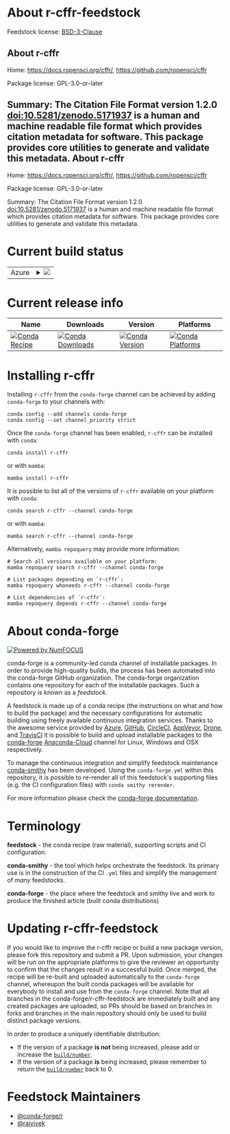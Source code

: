 About r-cffr-feedstock
======================

Feedstock license: [BSD-3-Clause](https://github.com/conda-forge/r-cffr-feedstock/blob/main/LICENSE.txt)

About r-cffr
------------

Home: https://docs.ropensci.org/cffr/, https://github.com/ropensci/cffr

Package license: GPL-3.0-or-later

Summary: The Citation File Format version 1.2.0 <doi:10.5281/zenodo.5171937> is a human and machine readable file format which provides citation metadata for software. This package provides core utilities to generate and validate this metadata.
About r-cffr
------------

Home: https://docs.ropensci.org/cffr/, https://github.com/ropensci/cffr

Package license: GPL-3.0-or-later

Summary: The Citation File Format version 1.2.0 <doi:10.5281/zenodo.5171937> is a human and machine readable file format which provides citation metadata for software. This package provides core utilities to generate and validate this metadata.

Current build status
====================


<table>
    
  <tr>
    <td>Azure</td>
    <td>
      <details>
        <summary>
          <a href="https://dev.azure.com/conda-forge/feedstock-builds/_build/latest?definitionId=14660&branchName=main">
            <img src="https://dev.azure.com/conda-forge/feedstock-builds/_apis/build/status/r-cffr-feedstock?branchName=main">
          </a>
        </summary>
        <table>
          <thead><tr><th>Variant</th><th>Status</th></tr></thead>
          <tbody><tr>
              <td>linux_64_r_base4.2</td>
              <td>
                <a href="https://dev.azure.com/conda-forge/feedstock-builds/_build/latest?definitionId=14660&branchName=main">
                  <img src="https://dev.azure.com/conda-forge/feedstock-builds/_apis/build/status/r-cffr-feedstock?branchName=main&jobName=linux&configuration=linux%20linux_64_r_base4.2" alt="variant">
                </a>
              </td>
            </tr><tr>
              <td>linux_64_r_base4.3</td>
              <td>
                <a href="https://dev.azure.com/conda-forge/feedstock-builds/_build/latest?definitionId=14660&branchName=main">
                  <img src="https://dev.azure.com/conda-forge/feedstock-builds/_apis/build/status/r-cffr-feedstock?branchName=main&jobName=linux&configuration=linux%20linux_64_r_base4.3" alt="variant">
                </a>
              </td>
            </tr><tr>
              <td>osx_64_r_base4.2</td>
              <td>
                <a href="https://dev.azure.com/conda-forge/feedstock-builds/_build/latest?definitionId=14660&branchName=main">
                  <img src="https://dev.azure.com/conda-forge/feedstock-builds/_apis/build/status/r-cffr-feedstock?branchName=main&jobName=osx&configuration=osx%20osx_64_r_base4.2" alt="variant">
                </a>
              </td>
            </tr><tr>
              <td>osx_64_r_base4.3</td>
              <td>
                <a href="https://dev.azure.com/conda-forge/feedstock-builds/_build/latest?definitionId=14660&branchName=main">
                  <img src="https://dev.azure.com/conda-forge/feedstock-builds/_apis/build/status/r-cffr-feedstock?branchName=main&jobName=osx&configuration=osx%20osx_64_r_base4.3" alt="variant">
                </a>
              </td>
            </tr><tr>
              <td>win_64</td>
              <td>
                <a href="https://dev.azure.com/conda-forge/feedstock-builds/_build/latest?definitionId=14660&branchName=main">
                  <img src="https://dev.azure.com/conda-forge/feedstock-builds/_apis/build/status/r-cffr-feedstock?branchName=main&jobName=win&configuration=win%20win_64_" alt="variant">
                </a>
              </td>
            </tr>
          </tbody>
        </table>
      </details>
    </td>
  </tr>
</table>

Current release info
====================

| Name | Downloads | Version | Platforms |
| --- | --- | --- | --- |
| [![Conda Recipe](https://img.shields.io/badge/recipe-r--cffr-green.svg)](https://anaconda.org/conda-forge/r-cffr) | [![Conda Downloads](https://img.shields.io/conda/dn/conda-forge/r-cffr.svg)](https://anaconda.org/conda-forge/r-cffr) | [![Conda Version](https://img.shields.io/conda/vn/conda-forge/r-cffr.svg)](https://anaconda.org/conda-forge/r-cffr) | [![Conda Platforms](https://img.shields.io/conda/pn/conda-forge/r-cffr.svg)](https://anaconda.org/conda-forge/r-cffr) |

Installing r-cffr
=================

Installing `r-cffr` from the `conda-forge` channel can be achieved by adding `conda-forge` to your channels with:

```
conda config --add channels conda-forge
conda config --set channel_priority strict
```

Once the `conda-forge` channel has been enabled, `r-cffr` can be installed with `conda`:

```
conda install r-cffr
```

or with `mamba`:

```
mamba install r-cffr
```

It is possible to list all of the versions of `r-cffr` available on your platform with `conda`:

```
conda search r-cffr --channel conda-forge
```

or with `mamba`:

```
mamba search r-cffr --channel conda-forge
```

Alternatively, `mamba repoquery` may provide more information:

```
# Search all versions available on your platform:
mamba repoquery search r-cffr --channel conda-forge

# List packages depending on `r-cffr`:
mamba repoquery whoneeds r-cffr --channel conda-forge

# List dependencies of `r-cffr`:
mamba repoquery depends r-cffr --channel conda-forge
```


About conda-forge
=================

[![Powered by
NumFOCUS](https://img.shields.io/badge/powered%20by-NumFOCUS-orange.svg?style=flat&colorA=E1523D&colorB=007D8A)](https://numfocus.org)

conda-forge is a community-led conda channel of installable packages.
In order to provide high-quality builds, the process has been automated into the
conda-forge GitHub organization. The conda-forge organization contains one repository
for each of the installable packages. Such a repository is known as a *feedstock*.

A feedstock is made up of a conda recipe (the instructions on what and how to build
the package) and the necessary configurations for automatic building using freely
available continuous integration services. Thanks to the awesome service provided by
[Azure](https://azure.microsoft.com/en-us/services/devops/), [GitHub](https://github.com/),
[CircleCI](https://circleci.com/), [AppVeyor](https://www.appveyor.com/),
[Drone](https://cloud.drone.io/welcome), and [TravisCI](https://travis-ci.com/)
it is possible to build and upload installable packages to the
[conda-forge](https://anaconda.org/conda-forge) [Anaconda-Cloud](https://anaconda.org/)
channel for Linux, Windows and OSX respectively.

To manage the continuous integration and simplify feedstock maintenance
[conda-smithy](https://github.com/conda-forge/conda-smithy) has been developed.
Using the ``conda-forge.yml`` within this repository, it is possible to re-render all of
this feedstock's supporting files (e.g. the CI configuration files) with ``conda smithy rerender``.

For more information please check the [conda-forge documentation](https://conda-forge.org/docs/).

Terminology
===========

**feedstock** - the conda recipe (raw material), supporting scripts and CI configuration.

**conda-smithy** - the tool which helps orchestrate the feedstock.
                   Its primary use is in the construction of the CI ``.yml`` files
                   and simplify the management of *many* feedstocks.

**conda-forge** - the place where the feedstock and smithy live and work to
                  produce the finished article (built conda distributions)


Updating r-cffr-feedstock
=========================

If you would like to improve the r-cffr recipe or build a new
package version, please fork this repository and submit a PR. Upon submission,
your changes will be run on the appropriate platforms to give the reviewer an
opportunity to confirm that the changes result in a successful build. Once
merged, the recipe will be re-built and uploaded automatically to the
`conda-forge` channel, whereupon the built conda packages will be available for
everybody to install and use from the `conda-forge` channel.
Note that all branches in the conda-forge/r-cffr-feedstock are
immediately built and any created packages are uploaded, so PRs should be based
on branches in forks and branches in the main repository should only be used to
build distinct package versions.

In order to produce a uniquely identifiable distribution:
 * If the version of a package **is not** being increased, please add or increase
   the [``build/number``](https://docs.conda.io/projects/conda-build/en/latest/resources/define-metadata.html#build-number-and-string).
 * If the version of a package **is** being increased, please remember to return
   the [``build/number``](https://docs.conda.io/projects/conda-build/en/latest/resources/define-metadata.html#build-number-and-string)
   back to 0.

Feedstock Maintainers
=====================

* [@conda-forge/r](https://github.com/conda-forge/r/)
* [@raivivek](https://github.com/raivivek/)

